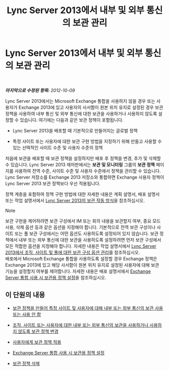 ﻿---
title: Lync Server 2013에서 내부 및 외부 통신의 보관 관리
TOCTitle: Lync Server 2013에서 내부 및 외부 통신의 보관 관리
ms:assetid: 6c2cf941-3204-4f1a-a7e0-416c828056d9
ms:mtpsurl: https://technet.microsoft.com/ko-kr/library/JJ204977(v=OCS.15)
ms:contentKeyID: 49303955
ms.date: 08/24/2015
mtps_version: v=OCS.15
ms.translationtype: HT
---

# Lync Server 2013에서 내부 및 외부 통신의 보관 관리

 

_**마지막으로 수정된 항목:** 2012-10-09_

Lync Server 2013에서는 Microsoft Exchange 통합을 사용하지 않을 경우 또는 사용자가 Exchange 2013에 있고 사용자의 사서함이 원본 위치 유지로 설정된 경우 보관 정책을 사용하여 내부 통신 및 외부 통신에 대한 보관을 사용하거나 사용하지 않도록 설정할 수 있습니다. 여기에는 다음과 같은 보관 정책이 포함됩니다.

  - Lync Server 2013을 배포할 때 기본적으로 만들어지는 글로벌 정책

  - 특정 사이트 또는 사용자에 대한 보관 구현 방법을 지정하기 위해 만들고 사용할 수 있는 선택적인 사이트 수준 및 사용자 수준의 정책

처음에 보관을 배포할 때 보관 정책을 설정하지만 배포 후 정책을 변경, 추가 및 삭제할 수 있습니다. Lync Server 2013 제어판에서는 **보관 및 모니터링** 그룹의 **보관 정책** 페이지를 사용하여 전역 수준, 사이트 수준 및 사용자 수준에서 정책을 관리할 수 있습니다. Lync Server 저장소를 Exchange 2013 저장소와 통합하면 Exchange 사용자 정책이 Lync Server 2013 보관 정책보다 우선 적용됩니다.

정책 계층을 포함하여 정책 구현 방법에 대한 자세한 내용은 계획 설명서, 배포 설명서 또는 작업 설명서에서 [Lync Server 2013의 보관 작동 방식](lync-server-2013-how-archiving-works.md)을 참조하십시오.


> [!NOTE]
> 보관 구현을 제어하려면 보관 구성에서 IM 또는 회의 내용을 보관할지 여부, 중요 모드 사용, 삭제 옵션 등과 같은 옵션을 지정해야 합니다. 기본적으로 전역 보관 구성이나 사이트 또는 풀 보관 구성에서는 어떤 옵션도 사용하도록 설정되어 있지 않습니다. 보관 정책에서 내부 또는 외부 통신에 대한 보관을 사용하도록 설정하려면 먼저 보관 구성에서 모든 적합한 옵션을 지정해야 합니다. 자세한 내용은 작업 설명서에서 <A href="lync-server-2013-managing-archiving-configuration-options-for-your-organization-sites-and-pools.md">Lync Server 2013에서 조직, 사이트 및 풀에 대한 보관 구성 옵션 관리</A>를 참조하십시오.<BR>배포에서 Microsoft Exchange 통합을 사용하도록 설정할 경우 Exchange 정책은 Exchange 2013에 있고 해당 사서함이 원본 위치 유지로 설정된 사용자에 대해 보관 기능을 설정할지 여부를 제어합니다. 자세한 내용은 배포 설명서에서 <A href="lync-server-2013-setting-up-policies-for-archiving-when-using-exchange-server-integration.md">Exchange Server 통합 사용 시 보관용 정책 설정</A>을 참조하십시오.



## 이 단원의 내용

  - [보관 정책을 만들어 특정 사이트 및 사용자에 대해 내부 또는 외부 통신의 보관 사용 또는 사용 안 함](lync-server-2013-creating-an-archiving-policy-to-enable-or-disable-archiving-of-internal-or-external-communications-for-specific-sites-or-users.md)

  - [조직, 사이트 또는 사용자에 대한 내부 또는 외부 통신의 보관을 사용하거나 사용하지 않도록 보관 정책 변경](lync-server-2013-changing-an-archiving-policy-to-enable-or-disable-archiving-of-internal-or-external-communications-for-your-organization-sites-or-us.md)

  - [사용자에게 보관 정책 적용](lync-server-2013-applying-an-archiving-policy-to-users.md)

  - [Exchange Server 통합 사용 시 보관용 정책 설정](lync-server-2013-setting-up-policies-for-archiving-when-using-exchange-server-integration.md)

  - [보관 정책 삭제](lync-server-2013-deleting-an-archiving-policy.md)

